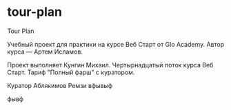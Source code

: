 # tour-plan

Tour Plan

Учебный проект для практики на курсе Веб Старт от Glo Academy. Автор курса — Артем Исламов.

Проект выполняет
Кунгин Михаил. Чертырнадцатый поток курса Веб Старт. Тариф "Полный фарш" с куратором.

Куратор
Аблякимов Ремзи
вфывыф

фывф
